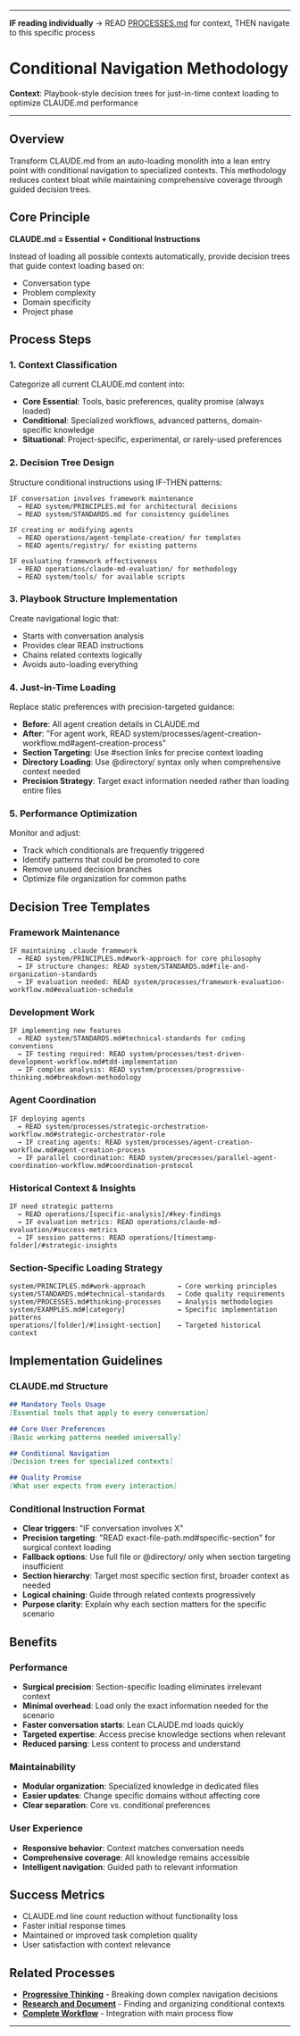 
---

**IF reading individually** → READ [PROCESSES.md](../PROCESSES.md#workflow-processes) for context, THEN navigate to this specific process


# Conditional Navigation Methodology

**Context**: Playbook-style decision trees for just-in-time context loading to optimize CLAUDE.md performance

---

## Overview

Transform CLAUDE.md from an auto-loading monolith into a lean entry point with conditional navigation to specialized contexts. This methodology reduces context bloat while maintaining comprehensive coverage through guided decision trees.

## Core Principle

**CLAUDE.md = Essential + Conditional Instructions**

Instead of loading all possible contexts automatically, provide decision trees that guide context loading based on:
- Conversation type
- Problem complexity
- Domain specificity
- Project phase

## Process Steps

### 1. **Context Classification**
Categorize all current CLAUDE.md content into:
- **Core Essential**: Tools, basic preferences, quality promise (always loaded)
- **Conditional**: Specialized workflows, advanced patterns, domain-specific knowledge
- **Situational**: Project-specific, experimental, or rarely-used preferences

### 2. **Decision Tree Design**
Structure conditional instructions using IF-THEN patterns:

```
IF conversation involves framework maintenance
  → READ system/PRINCIPLES.md for architectural decisions
  → READ system/STANDARDS.md for consistency guidelines

IF creating or modifying agents
  → READ operations/agent-template-creation/ for templates
  → READ agents/registry/ for existing patterns

IF evaluating framework effectiveness  
  → READ operations/claude-md-evaluation/ for methodology
  → READ system/tools/ for available scripts
```

### 3. **Playbook Structure Implementation**
Create navigational logic that:
- Starts with conversation analysis
- Provides clear READ instructions
- Chains related contexts logically
- Avoids auto-loading everything

### 4. **Just-in-Time Loading**
Replace static preferences with precision-targeted guidance:
- **Before**: All agent creation details in CLAUDE.md
- **After**: "For agent work, READ system/processes/agent-creation-workflow.md#agent-creation-process"
- **Section Targeting**: Use #section links for precise context loading
- **Directory Loading**: Use @directory/ syntax only when comprehensive context needed
- **Precision Strategy**: Target exact information needed rather than loading entire files

### 5. **Performance Optimization**
Monitor and adjust:
- Track which conditionals are frequently triggered
- Identify patterns that could be promoted to core
- Remove unused decision branches
- Optimize file organization for common paths

## Decision Tree Templates

### Framework Maintenance
```
IF maintaining .claude framework
  → READ system/PRINCIPLES.md#work-approach for core philosophy
  → IF structure changes: READ system/STANDARDS.md#file-and-organization-standards
  → IF evaluation needed: READ system/processes/framework-evaluation-workflow.md#evaluation-schedule
```

### Development Work
```
IF implementing new features
  → READ system/STANDARDS.md#technical-standards for coding conventions
  → IF testing required: READ system/processes/test-driven-development-workflow.md#tdd-implementation
  → IF complex analysis: READ system/processes/progressive-thinking.md#breakdown-methodology
```

### Agent Coordination
```
IF deploying agents
  → READ system/processes/strategic-orchestration-workflow.md#strategic-orchestrator-role
  → IF creating agents: READ system/processes/agent-creation-workflow.md#agent-creation-process
  → IF parallel coordination: READ system/processes/parallel-agent-coordination-workflow.md#coordination-protocol
```

### Historical Context & Insights
```
IF need strategic patterns
  → READ operations/[specific-analysis]/#key-findings
  → IF evaluation metrics: READ operations/claude-md-evaluation/#success-metrics
  → IF session patterns: READ operations/[timestamp-folder]/#strategic-insights
```

### Section-Specific Loading Strategy
```
system/PRINCIPLES.md#work-approach        → Core working principles
system/STANDARDS.md#technical-standards   → Code quality requirements  
system/PROCESSES.md#thinking-processes    → Analysis methodologies
system/EXAMPLES.md#[category]             → Specific implementation patterns
operations/[folder]/#[insight-section]    → Targeted historical context
```

## Implementation Guidelines

### CLAUDE.md Structure
```markdown
## Mandatory Tools Usage
[Essential tools that apply to every conversation]

## Core User Preferences  
[Basic working patterns needed universally]

## Conditional Navigation
[Decision trees for specialized contexts]

## Quality Promise
[What user expects from every interaction]
```

### Conditional Instruction Format
- **Clear triggers**: "IF conversation involves X"
- **Precision targeting**: "READ exact-file-path.md#specific-section" for surgical context loading
- **Fallback options**: Use full file or @directory/ only when section targeting insufficient
- **Section hierarchy**: Target most specific section first, broader context as needed
- **Logical chaining**: Guide through related contexts progressively
- **Purpose clarity**: Explain why each section matters for the specific scenario

## Benefits

### Performance
- **Surgical precision**: Section-specific loading eliminates irrelevant context
- **Minimal overhead**: Load only the exact information needed for the scenario
- **Faster conversation starts**: Lean CLAUDE.md loads quickly
- **Targeted expertise**: Access precise knowledge sections when relevant
- **Reduced parsing**: Less content to process and understand

### Maintainability  
- **Modular organization**: Specialized knowledge in dedicated files
- **Easier updates**: Change specific domains without affecting core
- **Clear separation**: Core vs. conditional preferences

### User Experience
- **Responsive behavior**: Context matches conversation needs
- **Comprehensive coverage**: All knowledge remains accessible
- **Intelligent navigation**: Guided path to relevant information

## Success Metrics

- CLAUDE.md line count reduction without functionality loss
- Faster initial response times
- Maintained or improved task completion quality
- User satisfaction with context relevance

## Related Processes

- **[Progressive Thinking](progressive-thinking.md)** - Breaking down complex navigation decisions
- **[Research and Document](research-and-document.md)** - Finding and organizing conditional contexts
- **[Complete Workflow](complete-workflow.md)** - Integration with main process flow

---

